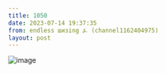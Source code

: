 ```yaml
---
title: 1050
date: 2023-07-14 19:37:35
from: endless шизing ⍼ (channel1162404975)
layout: post
---
```


![image](photos/photo_123@14-07-2023_19-37-35.jpg)


